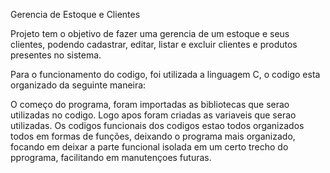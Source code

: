 
Gerencia de Estoque e Clientes

Projeto tem o objetivo de fazer uma gerencia de um estoque e seus clientes, podendo cadastrar, editar, listar e excluir clientes e produtos presentes no sistema.

Para o funcionamento do codigo, foi utilizada a linguagem C, o codigo esta  organizado da seguinte maneira:

O começo do programa, foram importadas as bibliotecas que serao utilizadas no codigo.
Logo apos foram criadas as variaveis que serao utilizadas.
Os codigos funcionais dos codigos estao todos  organizados  todos em formas de funções, deixando o programa mais organizado, focando em deixar a parte funcional isolada em um certo trecho do pprograma, facilitando em manutençoes futuras.




